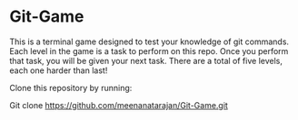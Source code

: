 # Git-Game
This is a terminal game designed to test your knowledge of git commands. Each level in the game is a task to perform on this repo. Once you perform that task, you will be given your next task. There are a total of five levels, each one harder than last!

Clone this repository by running:

Git clone https://github.com/meenanatarajan/Git-Game.git
